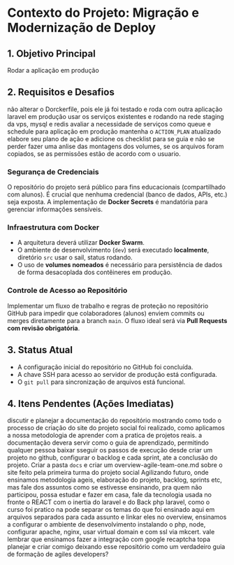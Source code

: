 # Contexto do Projeto: Migração e Modernização de Deploy

## 1. Objetivo Principal
Rodar a aplicação em produção
## 2. Requisitos e Desafios
não alterar o Dorckerfile, pois ele já foi testado e roda com outra aplicação laravel em produção
usar os serviços existentes e rodando na rede staging da vps, mysql e redis
avaliar a necessidade de serviços como queue e schedule para aplicação em produção
mantenha o `ACTION_PLAN` atualizado elabore seu plano de ação e adicione os checklist para se guia e não se perder
fazer uma anlise das montagens dos volumes, se os arquivos foram copiados, se as permissões estão de acordo com o usuario. 

### Segurança de Credenciais
O repositório do projeto será público para fins educacionais (compartilhado com alunos). É crucial que nenhuma credencial (banco de dados, APIs, etc.) seja exposta. A implementação de **Docker Secrets** é mandatória para gerenciar informações sensíveis.

### Infraestrutura com Docker
- A arquitetura deverá utilizar **Docker Swarm**.
- O ambiente de desenvolvimento (`dev`) será executado **localmente**, diretório `src` usar o sail, status rodando.
- O uso de **volumes nomeados** é necessário para persistência de dados de forma desacoplada dos contêineres em produção.

### Controle de Acesso ao Repositório
Implementar um fluxo de trabalho e regras de proteção no repositório GitHub para impedir que colaboradores (alunos) enviem commits ou merges diretamente para a branch `main`. O fluxo ideal será via **Pull Requests com revisão obrigatória**.

## 3. Status Atual
- A configuração inicial do repositório no GitHub foi concluída.
- A chave SSH para acesso ao servidor de produção está configurada.
- O `git pull` para sincronização de arquivos está funcional.

## 4. Itens Pendentes (Ações Imediatas)
discutir e planejar a documentação do repositório mostrando como todo o processo de criação do site do projeto social foi realizado, como aplicamos a nossa metodologia de aprender com a pratica de projetos reais. a documentação devera servir como o guia de aprendizado, permitindo qualquer pessoa baixar sseguir os passos de execução desde criar um projeto no github, configurar o backlog e cada sprint, ate a conclusão do projeto.
Criar a pasta `docs` e criar um overview-agile-team-one.md sobre o site feito pela primeira turma do projeto social Agilizando futuro, onde ensinamos metodologia ageis, elaboração do projeto, backlog, sprints etc, mas fale dos assuntos como se estivesse ensinando, pra quem não participou, possa estudar e fazer em casa, fale da tecnologia usada no fronte o REACT com o inertia do laravel e do Back php laravel, como o curso foi pratico na pode separar os temas do que foi ensinado aqui em arquivos separados para cada assunto e linkar eles no overview, ensinamos a configurar o ambiente de desenvolvimento instalando o php, node, configurar apache, nginx, usar virtual domain e com ssl via mkcert. vale lembrar que ensinamos fazer a integração com google recaptcha topa planejar e criar comigo deixando esse repositório como um verdadeiro guia de formação de agiles developers?